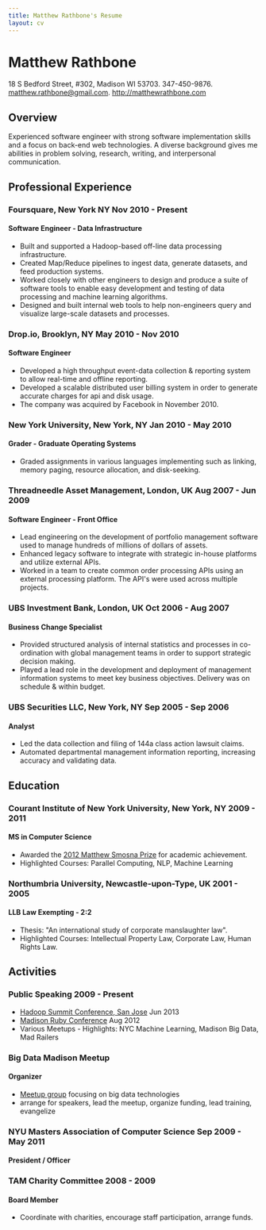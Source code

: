 ```yaml
---
title: Matthew Rathbone's Resume
layout: cv
---
```


# Matthew Rathbone
<span class="subtitle">18 S Bedford Street, #302, Madison WI 53703. 347-450-9876. matthew.rathbone@gmail.com. <a href="http://matthewrathbone.com">http://matthewrathbone.com</a></span>

## Overview

Experienced software engineer with strong software implementation skills and a focus on back-end web technologies. 
A diverse background gives me abilities in problem solving, research, writing, and interpersonal communication.


## Professional Experience

### Foursquare, New York NY <span class="date">Nov 2010 - Present</span>
#### Software Engineer - Data Infrastructure

- Built and supported a Hadoop-based off-line data processing infrastructure.
- Created Map/Reduce pipelines to ingest data, generate datasets, and feed production systems.
- Worked closely with other engineers to design and produce a suite of software tools to enable easy development and testing of data processing and machine learning algorithms.
- Designed and built internal web tools to help non-engineers query and visualize large-scale datasets and processes.

### Drop.io, Brooklyn, NY <span class="date">May 2010 - Nov 2010</span>
#### Software Engineer

- Developed a high throughput event-data collection & reporting system to allow real-time and offline reporting.
- Developed a scalable distributed user billing system in order to generate accurate charges for api and disk usage.
- The company was acquired by Facebook in November 2010.

### New York University, New York, NY <span class="date">Jan 2010 - May 2010</span>
#### Grader - Graduate Operating Systems

- Graded assignments in various languages implementing such as linking, memory paging, resource allocation, and disk-seeking.

### Threadneedle Asset Management, London, UK <span class="date">Aug 2007 - Jun 2009</span>
#### Software Engineer - Front Office

- Lead engineering on the development of portfolio management software used to manage hundreds of millions of dollars of assets.
- Enhanced legacy software to integrate with strategic in-house platforms and utilize external APIs.
- Worked in a team to create common order processing APIs using an external processing platform. The API's were used across multiple projects.

### UBS Investment Bank, London, UK <span class="date">Oct 2006 - Aug 2007</span>
#### Business Change Specialist

- Provided structured analysis of internal statistics and processes in co-ordination with global management teams in order to support strategic decision making.
- Played a lead role in the development and deployment of management information systems to meet key business objectives. Delivery was on schedule & within budget.

### UBS Securities LLC, New York, NY <span class="date">Sep 2005 - Sep 2006</span>
#### Analyst

- Led the data collection and filing of 144a class action lawsuit claims.
- Automated departmental management information reporting, increasing accuracy and validating data.


## Education

### Courant Institute of New York University, New York, NY <span class="date">2009 - 2011</span>
#### MS in Computer Science

- Awarded the [2012 Matthew Smosna Prize][prize] for academic achievement.
- Highlighted Courses: Parallel Computing, NLP, Machine Learning

### Northumbria University, Newcastle-upon-Type, UK <span class="date">2001 - 2005</span>
#### LLB Law Exempting - 2:2

- Thesis: "An international study of corporate manslaughter law".
- Highlighted Courses: Intellectual Property Law, Corporate Law, Human Rights Law.


## Activities

### Public Speaking <span class="date">2009 - Present</span>

- [Hadoop Summit Conference, San Jose][hadoop-summit] <span class="date">Jun 2013</span>
- [Madison Ruby Conference][madison-ruby] <span class="date">Aug 2012</span>
- Various Meetups - Highlights: NYC Machine Learning, Madison Big Data, Mad Railers

### Big Data Madison Meetup <span class="date"></span>
#### Organizer

- [Meetup group][big-data] focusing on big data technologies
- arrange for speakers, lead the meetup, organize funding, lead training, evangelize

### NYU Masters Association of Computer Science <span class="date">Sep 2009 - May 2011</span>
####  President / Officer

### TAM Charity Committee <span class="date">2008 - 2009</span>
#### Board Member

- Coordinate with charities, encourage staff participation, arrange funds.

[me]:http://matthewrathbone.com
[hadoop-summit]:http://www.youtube.com/watch?v=V07Kuo41A8M
[madison-ruby]:http://www.youtube.com/watch?v=jCzTD2Fpb-Y
[prize]:http://cims.nyu.edu/webapps/content/programs/prizes/prizes_12
[big-data]:http://meetup.com/BigDataMadison